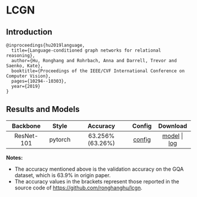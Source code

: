 # LCGN

## Introduction

```
@inproceedings{hu2019language,
  title={Language-conditioned graph networks for relational reasoning},
  author={Hu, Ronghang and Rohrbach, Anna and Darrell, Trevor and Saenko, Kate},
  booktitle={Proceedings of the IEEE/CVF International Conference on Computer Vision},
  pages={10294--10303},
  year={2019}
}
```

## Results and Models

|  Backbone  |  Style  |    Accuracy     |                            Config                            |                           Download                           |
| :--------: | :-----: | :-------------: | :----------------------------------------------------------: | :----------------------------------------------------------: |
| ResNet-101 | pytorch | 63.256%(63.26%) | [config](https://mega.nz/file/WDpWQRYZ#rru-rMVj3A8fW9mhD2tS5-63AzxNabE-k25rydzD8sc) | [model](https://mega.nz/file/PTo20KZS#aZvG-vf6WIYGEPcblGglpAJv3mM601oa9ueVk-wepG8) &#124; [log](https://mega.nz/file/ObhgXIyK#ZS0yHziMiw27DTjgS3ROWuNBUZcnMa-zHqk15U9o5mU) |

**Notes:**

- The accuracy mentioned above is the validation accuracy on the GQA dataset, which is 63.9% in origin paper.
- The accuracy values in the brackets represent those reported in the source code of https://github.com/ronghanghu/lcgn.
